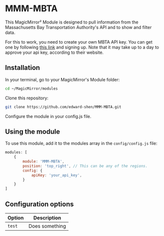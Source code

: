 # MMM-MBTA

This MagicMirror² Module is designed to pull information from the Massachusetts Bay Transportation Authority's API and to
show and filter data.

For this to work, you need to create your own MBTA API key. You can get one by following [this link][mbta dev portal] and 
signing up. Note that it may take up to a day to approve your api key, according to their website.

## Installation

In your terminal, go to your MagicMirror's Module folder:

```bash
cd ~/MagicMirror/modules
```
Clone this repository:
```bash
git clone https://github.com/edward-shen/MMM-MBTA.git
```
Configure the module in your config.js file.

## Using the module

To use this module, add it to the modules array in the `config/config.js` file:
```js
modules: [
    {
        module: 'MMM-MBTA',
        position: 'top_right', // This can be any of the regions.
        config: {
            apiKey: 'your_api_key',
        }
    }
]
```

## Configuration options

Option|Description
------|-----------
`test`|Does something

[mbta dev portal]: http://realtime.mbta.com/Portal/
